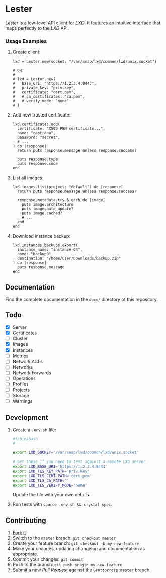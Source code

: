 # Lester

*Lester* is a low-level API client for [*LXD*](https://linuxcontainers.org/lxd/). It features an intuitive interface that maps perfectly to the *LXD* API.

### Usage Examples

1. Create client:

   ```crystal
   lxd = Lester.new(socket: "/var/snap/lxd/common/lxd/unix.socket")

   # OR:
   #
   # lxd = Lester.new(
   #   base_uri: "https://1.2.3.4:8443",
   #   private_key: "priv.key",
   #   certificate: "cert.pem",
   #   # ca_certificates: "ca.pem",
   #   # verify_mode: "none"
   # )
   ```

1. Add new trusted certificate:

   ```crystal
   lxd.certificates.add(
     certificate: "X509 PEM certificate...",
     name: "castiana",
     password: "secret",
     # ...
   ) do |response|
     return puts response.message unless response.success?

     puts response.type
     puts response.code
   end
   ```

1. List all images:

   ```crystal
   lxd.images.list(project: "default") do |response|
     return puts response.message unless response.success?

     response.metadata.try &.each do |image|
       puts image.architecture
       puts image.auto_update?
       puts image.cached?
       # ...
     end
   end
   ```

1. Download instance backup:

   ```crystal
   lxd.instances.backups.export(
     instance_name: "instance-04",
     name: "backup0",
     destination: "/home/user/Downloads/backup.zip"
   ) do |response|
     puts response.message
   end
   ```

## Documentation

Find the complete documentation in the `docs/` directory of this repository.

## Todo

- [x] Server
- [x] Certificates
- [ ] Cluster
- [x] Images
- [x] Instances
- [ ] Metrics
- [ ] Network ACLs
- [ ] Networks
- [ ] Network Forwards
- [ ] Operations
- [ ] Profiles
- [ ] Projects
- [ ] Storage
- [ ] Warnings

## Development

1. Create a `.env.sh` file:

   ```bash
   #!/bin/bash
   #

   export LXD_SOCKET='/var/snap/lxd/common/lxd/unix.socket'

   # Set these if you need to test against a remote LXD server
   export LXD_BASE_URI='https://1.2.3.4:8443'
   export LXD_TLS_KEY_PATH='priv.key'
   export LXD_TLS_CERT_PATH='cert.pem'
   export LXD_TLS_CA_PATH=''
   export LXD_TLS_VERIFY_MODE='none'
   ```

   Update the file with your own details.

1. Run tests with `source .env.sh && crystal spec`.

## Contributing

1. [Fork it](https://github.com/GrottoPress/lester/fork)
1. Switch to the `master` branch: `git checkout master`
1. Create your feature branch: `git checkout -b my-new-feature`
1. Make your changes, updating changelog and documentation as appropriate.
1. Commit your changes: `git commit`
1. Push to the branch: `git push origin my-new-feature`
1. Submit a new *Pull Request* against the `GrottoPress:master` branch.
